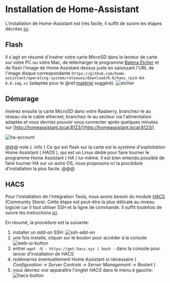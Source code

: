 # Installation de Home-Assistant

L'installation de Home-Assistant est très facile, il suffit de suivre les étapes décrites [ici](https://www.home-assistant.io/installation/raspberrypi#write-the-image-to-your-boot-media).


## Flash
Il s'agit en résumé d'insérer votre carte MicroSD dans le lecteur de carte sur votre PC ou votre Mac, de télécharger le programme [Balena Etcher](https://www.balena.io/etcher) et de flash l'image de Home Assistant dessus juste en saisissant l'URL de l'image disque correspondante `https://github.com/home-assistant/operating-system/releases/download/6.6/haos_rpi4-64-6.6.img.xz` (adaptée pour le @ref:[matériel](materiel.md) suggéré).
![etcher](.../etcher.png)


## Démarage
Insérez ensuite la carte MicroSD dans votre Rasberry, branchez-le au réseau via le cable ethernet, branchez-le au secteur via l'alimentation adaptée et vous devriez pouvoir vous connecter après quelques minutes sur [http://homeassistant.local:8123/](http://homeassistant.local:8123/)

![ha-account](.../ha-account.png)

@@@ note { .info }
Ce qui est flash sur la carte est le *système d'exploitation* Home Assistant ( *HAOS* ), qui est un Linux dédié pour faire tourner le programme Home Assistant ( *HA* ) lui-même. Il est bien entendu possible de faire tourner HA sur un autre OS, nous proposons ici la procédure d'installation la plus facile.
@@@

## HACS
Pour l'installation de l'intégration Tesla, nous avons besoin du module [HACS](https://hacs.xyz/) (Community Store). Cette étape est peut-être la plus délicate au niveau logiciel car il faut utiliser SSH et la ligne de commande. Il suffit toutefois de suivre les instructions [ici](https://hacs.xyz/docs/setup/download#home-assistant-os). 

En résumé, la procédure est la suivante:

 1. installer un *add-on* SSH: ![ssh-add-on](.../ssh-add-on.png)
 2. une fois installé, cliquer sur le bouton pour accéder à la console ![web-ui-button](.../web-ui-button.png)
 3. entrer `wget -O - https://get.hacs.xyz | bash -` dans la console pour lancer d'installation de HACS
 4. redémarrez éventuellement Home Assistant si nécessaire ( *Configuration -> Server Controls -> Server Management -> Restart* )
 5. vous devriez voir apparaître l'onglet *HACS* dans le menu à gauche: ![hacs-button](.../hacs-button.png)